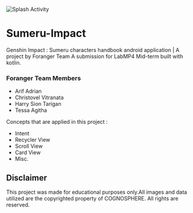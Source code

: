 ![Splash Activity](https://github.com/hawryyy30/Sumeru-Impact/assets/106805563/f42cdedd-1b8a-41a7-b65a-30ffc1777a93)
# Sumeru-Impact
Genshin Impact : Sumeru characters handbook android application | A project by Foranger Team
A submission for LabMP4 Mid-term built with kotlin. 

### Foranger Team Members
- Arif Adrian
- Christovel Vitranata
- Harry Sion Tarigan
- Tessa Agitha

Concepts that are applied in this project : 
- Intent
- Recycler View
- Scroll View
- Card View
- Misc.

## Disclaimer
This project was made for educational purposes only.All images and data utilized are the copyrighted property of COGNOSPHERE. All rights are reserved.




